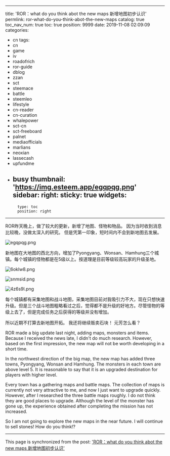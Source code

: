 
---
title: 'ROR：what do you think abot the new maps 新增地图初步认识'
permlink: ror-what-do-you-think-abot-the-new-maps
catalog: true
toc_nav_num: true
toc: true
position: 9999
date: 2019-11-08 02:09:09
categories:
- cn
tags:
- cn
- game
- iv
- roadofrich
- ror-guide
- dblog
- zzan
- sct
- steemace
- battle
- steemleo
- lifestyle
- cn-reader
- cn-curation
- whalepower
- sct-cn
- sct-freeboard
- palnet
- mediaofficials
- marlians
- neoxian
- lassecash
- upfundme
- busy
thumbnail: 'https://img.esteem.app/egqpqg.png'
sidebar:
    right:
        sticky: true
widgets:
    -
        type: toc
        position: right
---


ROR昨天晚上，做了较大的更新，新增了地图、怪物和物品。
因为当时收到消息比较晚，没做太深入的研究。
但是凭第一印象，短时间内不会到新地图去发展。

![egqpqg.png](https://img.esteem.app/egqpqg.png)

新地图在大地图的西北方向，增加了Pyongyang、Wonsan、Hamhung三个城镇。每个城镇的怪物都是在5级以上。按道理是目前等级较高玩家的升级圣地。

![6oklw8.png](https://img.esteem.app/6oklw8.png)

![snmsid.png](https://img.esteem.app/snmsid.png)

![4z6s9l.png](https://img.esteem.app/4z6s9l.png)

每个城镇都有采集地图和战斗地图，采集地图目前对我吸引力不大，现在只想快速升级。但是三个战斗地图粗略看过之后，觉得都不是升级的好地方。尽管怪物的等级上去了，但是完成任务之后获得的等级并没有增加。

所以近期不打算去新地图开拓。
我还将继续贩卖石块！
元芳怎么看？

ROR made a big update last night, adding maps, monsters and items.
Because I received the news late, I didn't do much research.
However, based on the first impression, the new map will not be worth developing in a short time.

In the northwest direction of the big map, the new map has added three towns, Pyongyang, Wonsan and Hamhung. The monsters in each town are above level 5. It is reasonable to say that it is an upgraded destination for players with higher level.

Every town has a gathering maps and battle maps. The collection of maps is currently not very attractive to me, and now I just want to upgrade quickly. However, after I researched the three battle maps roughly. I do not think they are good places to upgrade. Although the level of the monster has gone up, the experience obtained after completing the mission has not increased.

So I am not going to explore the new maps in the near future.
I will continue to sell stones!
How do you think!?

- - -

This page is synchronized from the post: ['ROR：what do you think abot the new maps 新增地图初步认识'](https://steemit.com/@m18207319997/ror-what-do-you-think-abot-the-new-maps)

